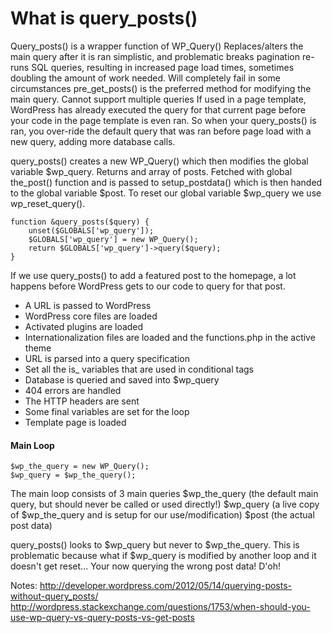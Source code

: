 # What is query_posts()
Query_posts() is a wrapper function of WP_Query()
Replaces/alters the main query after it is ran
simplistic, and problematic
breaks pagination
re-runs SQL queries, resulting in increased page load times, sometimes doubling the amount of work needed.
Will completely fail in some circumstances
pre_get_posts() is the preferred method for modifying the main query.
Cannot support multiple queries
If used in a page template, WordPress has already executed the query for that current page before your code in the page template is even ran. So when your query_posts() is ran, you over-ride the default query that was ran before page load with a new query, adding more database calls.

query_posts() creates a new WP_Query() which then modifies the global variable $wp_query. Returns and array of posts. Fetched with global the_post() function and is passed to setup_postdata() which is then handed to the global variable $post. To reset our global variable $wp_query we use wp_reset_query().

    function &query_posts($query) {
        unset($GLOBALS['wp_query']);
        $GLOBALS['wp_query'] = new WP_Query();
        return $GLOBALS['wp_query']->query($query);
    }

If we use query_posts() to add a featured post to the homepage, a lot happens before WordPress gets to our code to query for that post.

* A URL is passed to WordPress
* WordPress core files are loaded
* Activated plugins are loaded
* Internationalization files are loaded and the functions.php in the active theme
* URL is parsed into a query specification
* Set all the is_ variables that are used in conditional tags
* Database is queried and saved into $wp_query
* 404 errors are handled
* The HTTP headers are sent
* Some final variables are set for the loop
* Template page is loaded

#### Main Loop
    $wp_the_query = new WP_Query();
    $wp_query = $wp_the_query();
The main loop consists of 3 main queries
$wp_the_query (the default main query, but should never be called or used directly!)
$wp_query (a live copy of $wp_the_query and is setup for our use/modification)
$post (the actual post data)

query_posts() looks to $wp_query but never to $wp_the_query. This is problematic because what if $wp_query is modified by another loop and it doesn't get reset... Your now querying the wrong post data! D'oh!

Notes: 	http://developer.wordpress.com/2012/05/14/querying-posts-without-query_posts/
		http://wordpress.stackexchange.com/questions/1753/when-should-you-use-wp-query-vs-query-posts-vs-get-posts
